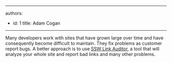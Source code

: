 

---
authors:
  - id: 1
    title: Adam Cogan
---




<span class='intro'> Many developers work with sites that have grown large over time and have consequently become difficult to maintain. They fix problems as customer report bugs. A better approach is to use <a href="https&#58;//sswlinkauditor.com/" target="_blank">SSW Link Auditor​</a>, a tool&#160;that will analyze your whole site and report bad links and many other&#160;problems.&#160;<br> </span>




